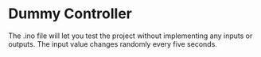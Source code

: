 
# Dummy Controller #

The .ino file will let you test the project without implementing any inputs or outputs.  The input value changes randomly every five seconds.

